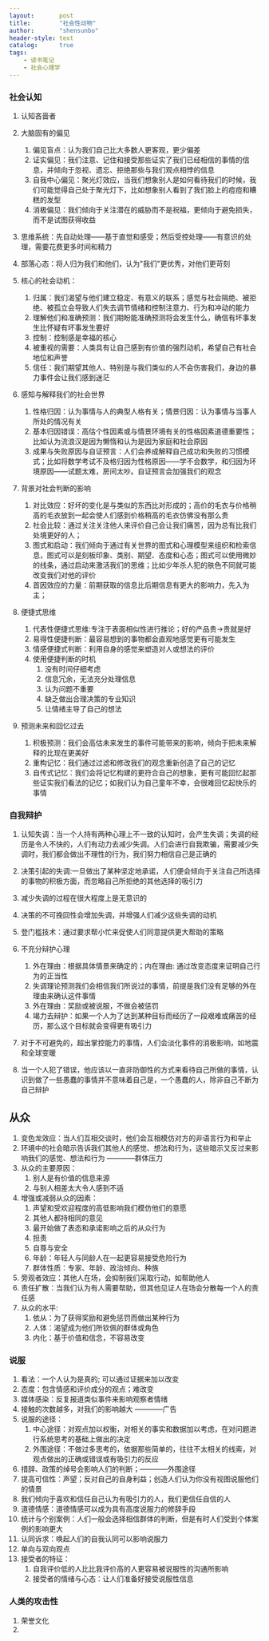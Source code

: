 ```yaml
---
layout:       post
title:        "社会性动物"
author:       "shensunbo"
header-style: text
catalog:      true
tags:
    - 读书笔记
    - 社会心理学 
---
```

### 社会认知  
1. 认知吝啬者  
2. 大脑固有的偏见 
   1. 偏见盲点：认为我们自己比大多数人更客观，更少偏差
   2. 证实偏见：我们注意、记住和接受那些证实了我们已经相信的事情的信息，并倾向于忽视、遗忘、拒绝那些与我们观点相悖的信息
   3. 自我中心偏见：聚光灯效应，当我们想象别人是如何看待我们的时候，我们可能觉得自己处于聚光灯下，比如想象别人看到了我们脸上的痘痘和糟糕的发型
   4. 消极偏见：我们倾向于关注潜在的威胁而不是祝福，更倾向于避免损失，而不是试图获得收益

3. 思维系统：先自动处理——基于直觉和感受；然后受控处理——有意识的处理，需要花费更多时间和精力
4. 部落心态：将人归为我们和他们，认为"我们"更优秀，对他们更苛刻
5. 核心的社会动机：
   1. 归属：我们渴望与他们建立稳定、有意义的联系；感觉与社会隔绝、被拒绝、被孤立会导致人们失去调节情绪和控制注意力、行为和冲动的能力
   2. 理解他们和准确预测：我们期盼能准确预测将会发生什么，确信有坏事发生比怀疑有坏事发生要好
   3. 控制：控制感是幸福的核心
   4. 被重视的需要：人类具有让自己感到有价值的强烈动机，希望自己有社会地位和声誉
   5. 信任：我们期望其他人、特别是与我们类似的人不会伤害我们，身边的暴力事件会让我们感到迷茫
6. 感知与解释我们的社会世界
   1. 性格归因：认为事情与人的典型人格有关；情景归因：认为事情与当事人所处的情况有关
   2. 基本归因错误：高估个性因素或与情景环境有关的性格因素道德重要性；比如认为流浪汉是因为懒惰和认为是因为家庭和社会原因
   3. 成果与失败原因与自证预言：人们会养成解释自己成功和失败的习惯模式；比如将数学考试不及格归因为性格原因——学不会数学，和归因为环境原因——试题太难，房间太吵。自证预言会加强我们的观念
7. 背景对社会判断的影响
   1. 对比效应：好坏的变化是与类似的东西比对形成的；高价的毛衣与价格稍高的毛衣放到一起会使人们感到价格稍高的毛衣仿佛没有那么贵
   2. 社会比较：通过关注关注他人来评价自己会让我们痛苦，因为总有比我们处境更好的人；
   3. 图式和启动：我们倾向于通过有关世界的图式和心理模型来组织和检索信息，图式可以是刻板印象、类别、期望、态度和心态；图式可以使用微妙的线条，通过启动来激活我们的思维；比如少年杀人犯的肤色不同就可能改变我们对他的评价
   4. 首因效应的力量：前期获取的信息比后期信息有更大的影响力，先入为主；

8. 便捷式思维
   1. 代表性便捷式思维:专注于表面相似性进行推论；好的产品贵->贵就是好
   2. 易得性便捷判断：最容易想到的事物都会直观地感觉更有可能发生
   3. 情感便捷式判断：利用自身的感觉来塑造对人或想法的评价
   4. 使用便捷判断的时机
      1. 没有时间仔细考虑
      2. 信息冗余，无法充分处理信息
      3. 认为问题不重要
      4. 缺乏做出合理决策的专业知识
      5. 让情绪主导了自己的想法

9. 预测未来和回忆过去
   1.  积极预测：我们会高估未来发生的事件可能带来的影响，倾向于把未来解释的比现在更美好
   2.  重构记忆：我们通过过滤和修改我们的观念重新创造了自己的记忆
   3.  自传式记忆：我们会将记忆构建的更符合自己的想象，更有可能回忆起那些证实我们看法的记忆；如我们认为自己童年不幸，会很难回忆起快乐的事情

### 自我辩护
1. 认知失调：当一个人持有两种心理上不一致的认知时，会产生失调；失调的经历是令人不快的，人们有动力去减少失调。人们会进行自我欺骗，需要减少失调时，我们都会做出不理性的行为，我们努力相信自己是正确的
2. 决策引起的失调:一旦做出了某种坚定地承诺，人们便会倾向于关注自己所选择的事物的积极方面，而忽略自己所拒绝的其他选择的吸引力
3. 减少失调的过程在很大程度上是无意识的
4. 决策的不可挽回性会增加失调，并增强人们减少这些失调的动机
5. 登门槛技术：通过要求帮小忙来促使人们同意提供更大帮助的策略
6. 不充分辩护心理
   1. 外在理由：根据具体情景来确定的；内在理由: 通过改变态度来证明自己行为的正当性
   2. 失调理论预测我们会相信我们所说过的事情，前提是我们没有足够的外在理由来确认这件事情
   3. 外在理由：奖励或被说服，不做会被惩罚
   4. 竭力去辩护：如果一个人为了达到某种目标而经历了一段艰难或痛苦的经历，那么这个目标就会变得更有吸引力
   
7. 对于不可避免的，超出掌控能力的事情，人们会淡化事件的消极影响，如地震和全球变暖
8. 当一个人犯了错误，他应该以一直非防御性的方式来看待自己所做的事情，认识到做了一些愚蠢的事情并不意味着自己是，一个愚蠢的人，除非自己不断为自己辩护

## 从众
1. 变色龙效应：当人们互相交谈时，他们会互相模仿对方的非语言行为和举止
2. 环境中的社会暗示告诉我们其他人的感觉、想法和行为，这些暗示又反过来影响我们的感觉、想法和行为  ————群体压力  
3. 从众的主要原因：
    1. 别人是有价值的信息来源
    2. 与别人相差太大令人感到不适
4. 增强或减弱从众的因素：
    1. 声望和受欢迎程度的高低影响我们模仿他们的意愿
    2. 其他人都持相同的意见
    3. 最开始做了表态和承诺影响之后的从众行为
    4. 担责
    5. 自尊与安全
    6. 年龄：年轻人与同龄人在一起更容易接受危险行为
    7. 群体性质：专家、年龄、政治倾向、种族
5. 旁观者效应：其他人在场，会抑制我们采取行动，如帮助他人
6. 责任扩散：当我们认为有人需要帮助，但其他见证人在场会分散每一个人的责任感
7. 从众的水平:
    1. 依从：为了获得奖励和避免惩罚而做出某种行为
    2. 人体：渴望成为他们所钦佩的群体或角色
    3. 内化：基于价值和信念，不容易改变

### 说服
1. 看法：一个人认为是真的; 可以通过证据来加以改变
2. 态度：包含情感和评价成分的观点；难改变
3. 媒体感染：反复报道类似事件来影响观察者情绪
4. 接触的次数越多，对我们的影响越大 ————广告
5. 说服的途径：
    1. 中心途径：对观点加以权衡，对相关的事实和数据加以考虑，在对问题进行系统思考的基础上做出的决定
    2. 外围途径：不做过多思考的，依据那些简单的，往往不太相关的线索，对观点做出的正确或错误或有吸引力的反应
6. 措辞、政策的绰号会影响人们的判断；————外围途径
7. 提高可信性：声望；反对自己的自身利益；创造人们认为你没有视图说服他们的情景
8. 我们倾向于喜欢和信任自己认为有吸引力的人，我们更信任自信的人
9. 道德情感：道德情感可以成为具有高度说服力的修辞手段
10. 统计与个别案例：人们一般会选择相信群体的判断，但是有时人们受到个体案例的影响更大
11. 认同诉求：唤起人们的自我认同可以影响说服力
12. 单向与双向观点
13. 接受者的特征：
    1.  自我评价低的人比比我评价高的人更容易被说服性的沟通所影响
    2.  接受者的情绪与心态：让人们准备好接受说服性信息

### 人类的攻击性
1. 荣誉文化
2. 